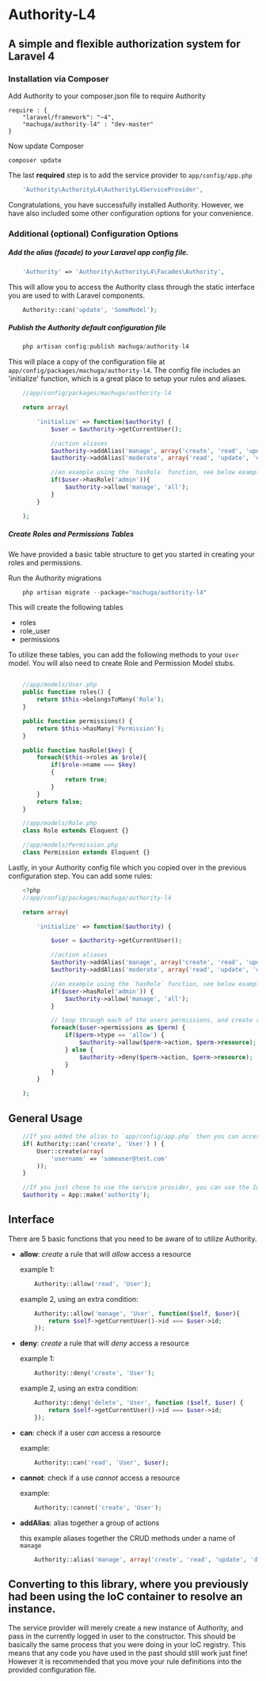 # Authority-L4
## A simple and flexible authorization system for Laravel 4

### Installation via Composer
Add Authority to your composer.json file to require Authority

	require : {
		"laravel/framework": "~4",
        "machuga/authority-l4" : "dev-master"
    }

Now update Composer

	composer update

The last **required** step is to add the service provider to `app/config/app.php`

```php	
    'Authority\AuthorityL4\AuthorityL4ServiceProvider',
```

Congratulations, you have successfully installed Authority.  However, we have also included some other configuration options for your convenience.



### Additional (optional) Configuration Options

##### Add the alias (facade) to your Laravel app config file.

```php
    'Authority' => 'Authority\AuthorityL4\Facades\Authority',
```

This will allow you to access the Authority class through the static interface you are used to with Laravel components.

```php
	Authority::can('update', 'SomeModel');
```

##### Publish the Authority default configuration file

```php
	php artisan config:publish machuga/authority-l4
```

This will place a copy of the configuration file at `app/config/packages/machuga/authority-l4`.  The config file includes an 'initialize' function, which is a great place to setup your rules and aliases.

```php
	//app/config/packages/machuga/authority-l4

	return array(

		'initialize' => function($authority) {
			$user = $authority->getCurrentUser();

			//action aliases
			$authority->addAlias('manage', array('create', 'read', 'update', 'delete'));
        	$authority->addAlias('moderate', array('read', 'update', 'delete'));

        	//an example using the `hasRole` function, see below examples for more details
        	if($user->hasRole('admin')){
        		$authority->allow('manage', 'all');
			}
		}

	);
```

##### Create Roles and Permissions Tables

We have provided a basic table structure to get you started in creating your roles and permissions.

Run the Authority migrations

```php
	php artisan migrate --package="machuga/authority-l4"
```

This will create the following tables

- roles
- role_user
- permissions

To utilize these tables, you can add the following methods to your `User` model.  You will also need to create Role and Permission Model stubs.

```php

	//app/models/User.php
	public function roles() {
        return $this->belongsToMany('Role');
    }

    public function permissions() {
        return $this->hasMany('Permission');
    }

	public function hasRole($key) {
		foreach($this->roles as $role){
			if($role->name === $key)
			{
				return true;
			}
		}
		return false;
	}

	//app/models/Role.php
	class Role extends Eloquent {}

	//app/models/Permission.php
	class Permission extends Eloquent {}
```

Lastly, in your Authority config file which you copied over in the previous configuration step.  You can add some rules:

```php
	<?php
	//app/config/packages/machuga/authority-l4

	return array(

		'initialize' => function($authority) {

			$user = $authority->getCurrentUser();

			//action aliases
			$authority->addAlias('manage', array('create', 'read', 'update', 'delete'));
        	$authority->addAlias('moderate', array('read', 'update', 'delete'));

        	//an example using the `hasRole` function, see below examples for more details
        	if($user->hasRole('admin')) {
        		$authority->allow('manage', 'all');
			}

			// loop through each of the users permissions, and create rules
			foreach($user->permissions as $perm) {
				if($perm->type == 'allow') {
					$authority->allow($perm->action, $perm->resource);
				} else {
					$authority->deny($perm->action, $perm->resource);
				}
			}
		}

	);
```

## General Usage

```php
	//If you added the alias to `app/config/app.php` then you can access Authority, from any Controller, View, or anywhere else in your Laravel app like so:
	if( Authority::can('create', 'User') ) {
		User::create(array(
			'username' => 'someuser@test.com'
		));	
	}

	//If you just chose to use the service provider, you can use the IoC container to resolve your instance
	$authority = App::make('authority');
```

## Interface

There are 5 basic functions that you need to be aware of to utilize Authority.

- **allow**: *create* a rule that will *allow* access a resource

	example 1:
	```php
	    Authority::allow('read', 'User');
	```

	example 2, using an extra condition:
	```php
	    Authority::allow('manage', 'User', function($self, $user){
		    return $self->getCurrentUser()->id === $user->id;
	    });
	```

- **deny**: *create* a rule that will *deny* access a resource
	
	example 1:
	```php
	    Authority::deny('create', 'User');
	```

	example 2, using an extra condition:
	```php
	    Authority::deny('delete', 'User', function ($self, $user) {
            return $self->getCurrentUser()->id === $user->id;
        });
    ```

- **can**: check if a user *can* access a resource
	
	example:
	```php
	    Authority::can('read', 'User', $user);
	```

- **cannot**: check if a use *cannot* access a resource

	example:
	```php
	    Authority::cannot('create', 'User');
	```

- **addAlias**: alias together a group of actions
	
	this example aliases together the CRUD methods under a name of `manage`
	```php
	    Authority::alias('manage', array('create', 'read', 'update', 'delete'));
	```

## Converting to this library, where you previously had been using the IoC container to resolve an instance.

The service provider will merely create a new instance of Authority, and pass in the currently logged in user to the constructor.  This should be basically the same process that you were doing in your IoC registry.  This means that any code you have used in the past should still work just fine!  However it is recommended that you move your rule definitions into the provided configuration file.
